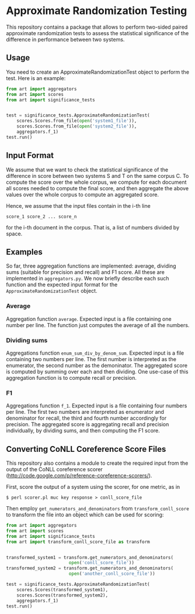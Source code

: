 # Approximate Randomization Testing

This repository contains a package that allows to perform two-sided paired 
approximate randomization tests to assess the statistical significance of the
difference in performance between two systems.

## Usage

You need to create an ApproximateRandomizationTest object to perform the test.
Here is an example:

```python
from art import aggregators
from art import scores
from art import significance_tests


test = significance_tests.ApproximateRandomizationTest(
    scores.Scores.from_file(open('system1_file')), 
    scores.Scores.from_file(open('system2_file')), 
    aggregators.f_1)
test.run()
```

## Input Format

We assume that we want to check the statistical significance of the 
difference in score between two systems S and T on the same corpus C. To 
compute the score over the whole corpus, we compute for each document all 
scores needed to compute the final score, and then aggregate the above values
 over the whole corpus to compute an aggregated score. 

Hence, we assume that the input files contain in the i-th line

```
score_1 score_2 ... score_n
```

for the i-th document in the corpus. That is, a list of numbers divided by 
space.

## Examples

So far, three aggregation functions are implemented: average, dividing sums
(suitable for precision and recall) and F1 score. All these are implemented in
`aggregators.py`. We now briefly describe each such function and the expected
input format for the `ApproximateRandomizationTest` object.

### Average

Aggregation function `average`. Expected input is a file containing one 
number per line. The function just computes the average of all the numbers.

### Dividing sums

Aggregations function `enum_sum_div_by_denom_sum`. Expected input is a file 
containing two numbers per line. The first number is interpreted as the 
enumerator, the second number as the demoninator. The aggregated score is 
computed by summing over each and then dividing. One use-case of this 
aggregation function is to compute recall or precision.

### F1

Aggregations function `f_1`. Expected input is a file containing four numbers 
per line. The first two numbers are interpreted as enumerator and denominator
for recall, the third and fourth number accordingly for precision. The 
aggregated score is aggregating recall and precision individually, by dividing 
sums, and then computing the F1 score.

## Converting CoNLL Coreference Score Files

This repository also contains a module to create the required input from the 
output of the CoNLL coreference scorer 
(http://code.google.com/p/reference-coreference-scorers/).

First, score the output of a system using the scorer, for one metric, as in

```
$ perl scorer.pl muc key response > conll_score_file
```

Then employ `get_numerators_and_denominators` from `transform_conll_score` to
transform the file into an object which can be used for scoring:

```python
from art import aggregators
from art import scores
from art import significance_tests
from art import transform_conll_score_file as transform


transformed_system1 = transform.get_numerators_and_denominators(
                        open('conll_score_file'))
transformed_system2 = transform.get_numerators_and_denominators(
                        open('another_conll_score_file'))

test = significance_tests.ApproximateRandomizationTest(
    scores.Scores(transformed_system1), 
    scores.Scores(transformed_system2), 
    aggregators.f_1)
test.run()
```
